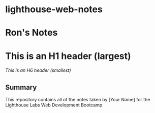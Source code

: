 # lighthouse-web-notes

# Ron's Notes

# This is an H1 header (largest)

###### This is an H6 header (smallest)

## Summary

This repository contains all of the notes taken by [Your Name] for the Lighthouse Labs Web Development Bootcamp